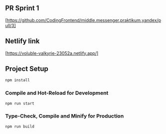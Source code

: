 ## PR Sprint 1

[https://github.com/CodingFrontend/middle.messenger.praktikum.yandex/pull/3]

## Netlify link

[https://voluble-valkyrie-23052a.netlify.app/]

## Project Setup

```sh
npm install
```

### Compile and Hot-Reload for Development

```sh
npm run start
```

### Type-Check, Compile and Minify for Production

```sh
npm run build
```

